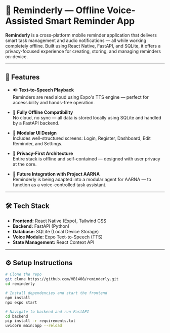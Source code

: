 # 🧠 Reminderly — Offline Voice-Assisted Smart Reminder App

**Reminderly** is a cross-platform mobile reminder application that delivers smart task management and audio notifications — all while working completely offline. Built using React Native, FastAPI, and SQLite, it offers a privacy-focused experience for creating, storing, and managing reminders on-device.

---

## 🚀 Features

- 🔊 **Text-to-Speech Playback**  
  Reminders are read aloud using Expo's TTS engine — perfect for accessibility and hands-free operation.

- 📴 **Fully Offline Compatibility**  
  No cloud, no sync — all data is stored locally using SQLite and handled by a FastAPI backend.

- 🧩 **Modular UI Design**  
  Includes well-structured screens: Login, Register, Dashboard, Edit Reminder, and Settings.

- 🔐 **Privacy-First Architecture**  
  Entire stack is offline and self-contained — designed with user privacy at the core.

- 🤖 **Future Integration with Project AARNA**  
  Reminderly is being adapted into a modular agent for AARNA — to function as a voice-controlled task assistant.

---

## 🛠️ Tech Stack

- **Frontend:** React Native (Expo), Tailwind CSS  
- **Backend:** FastAPI (Python)  
- **Database:** SQLite (Local Device Storage)  
- **Voice Module:** Expo Text-to-Speech (TTS)  
- **State Management:** React Context API  

---

## ⚙️ Setup Instructions

```bash
# Clone the repo
git clone https://github.com/VB1408/reminderly.git
cd reminderly

# Install dependencies and start the frontend
npm install
npx expo start

# Navigate to backend and run FastAPI
cd backend
pip install -r requirements.txt
uvicorn main:app --reload

